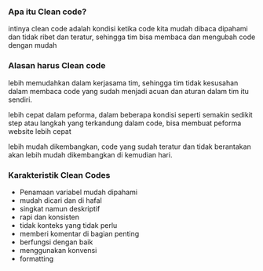 ### Apa itu Clean code?

intinya clean code adalah kondisi ketika code kita mudah dibaca dipahami dan tidak ribet dan teratur, sehingga tim bisa membaca dan mengubah code dengan mudah

### Alasan harus Clean code

lebih memudahkan dalam kerjasama tim, sehingga tim tidak kesusahan dalam membaca code yang sudah menjadi acuan dan aturan dalam tim itu sendiri.

lebih cepat dalam peforma, dalam beberapa kondisi seperti semakin sedikit step atau langkah yang terkandung dalam code, bisa membuat peforma website lebih cepat

lebih mudah dikembangkan, code yang sudah teratur dan tidak berantakan akan lebih mudah dikembangkan di kemudian hari.

### Karakteristik Clean Codes

- Penamaan variabel mudah dipahami
- mudah dicari dan di hafal
- singkat namun deskriptif
- rapi dan konsisten
- tidak konteks yang tidak perlu
- memberi komentar di bagian penting
- berfungsi dengan baik
- menggunakan konvensi
- formatting